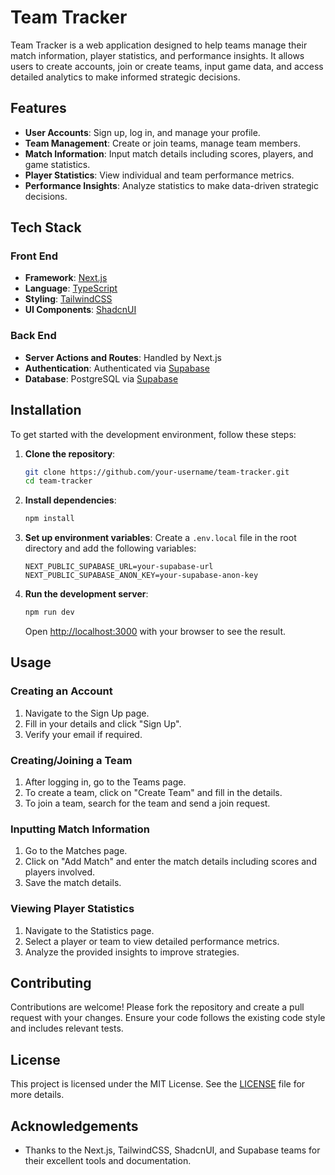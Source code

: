 # Team Tracker

Team Tracker is a web application designed to help teams manage their match information, player statistics, and performance insights. It allows users to create accounts, join or create teams, input game data, and access detailed analytics to make informed strategic decisions.

## Features

- **User Accounts**: Sign up, log in, and manage your profile.
- **Team Management**: Create or join teams, manage team members.
- **Match Information**: Input match details including scores, players, and game statistics.
- **Player Statistics**: View individual and team performance metrics.
- **Performance Insights**: Analyze statistics to make data-driven strategic decisions.

## Tech Stack

### Front End

- **Framework**: [Next.js](https://nextjs.org/)
- **Language**: [TypeScript](https://www.typescriptlang.org/)
- **Styling**: [TailwindCSS](https://tailwindcss.com/)
- **UI Components**: [ShadcnUI](https://ui.shadcn.com/)

### Back End

- **Server Actions and Routes**: Handled by Next.js
- **Authentication**: Authenticated via [Supabase](https://supabase.com/)
- **Database**: PostgreSQL via [Supabase](https://supabase.com/)

## Installation

To get started with the development environment, follow these steps:

1. **Clone the repository**:

   ```bash
   git clone https://github.com/your-username/team-tracker.git
   cd team-tracker
   ```

2. **Install dependencies**:

   ```bash
   npm install
   ```

3. **Set up environment variables**:
   Create a `.env.local` file in the root directory and add the following variables:

   ```env
   NEXT_PUBLIC_SUPABASE_URL=your-supabase-url
   NEXT_PUBLIC_SUPABASE_ANON_KEY=your-supabase-anon-key
   ```

4. **Run the development server**:

   ```bash
   npm run dev
   ```

   Open [http://localhost:3000](http://localhost:3000) with your browser to see the result.

## Usage

### Creating an Account

1. Navigate to the Sign Up page.
2. Fill in your details and click "Sign Up".
3. Verify your email if required.

### Creating/Joining a Team

1. After logging in, go to the Teams page.
2. To create a team, click on "Create Team" and fill in the details.
3. To join a team, search for the team and send a join request.

### Inputting Match Information

1. Go to the Matches page.
2. Click on "Add Match" and enter the match details including scores and players involved.
3. Save the match details.

### Viewing Player Statistics

1. Navigate to the Statistics page.
2. Select a player or team to view detailed performance metrics.
3. Analyze the provided insights to improve strategies.

## Contributing

Contributions are welcome! Please fork the repository and create a pull request with your changes. Ensure your code follows the existing code style and includes relevant tests.

## License

This project is licensed under the MIT License. See the [LICENSE](LICENSE) file for more details.

## Acknowledgements

- Thanks to the Next.js, TailwindCSS, ShadcnUI, and Supabase teams for their excellent tools and documentation.
